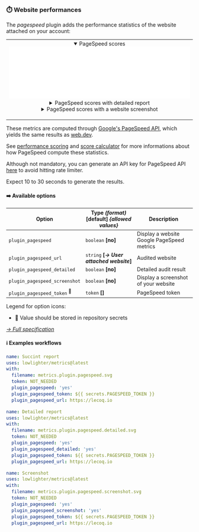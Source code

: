 
### ⏱️ Website performances

The *pagespeed* plugin adds the performance statistics of the website attached on your account:

<table>
  <td align="center">
    <details open><summary>PageSpeed scores</summary>
      <img src="https://github.com/lowlighter/lowlighter/blob/master/metrics.plugin.pagespeed.svg">
    </details>
    <details><summary>PageSpeed scores with detailed report</summary>
      <img src="https://github.com/lowlighter/lowlighter/blob/master/metrics.plugin.pagespeed.detailed.svg">
    </details>
    <details><summary>PageSpeed scores with a website screenshot</summary>
      <img src="https://github.com/lowlighter/lowlighter/blob/master/metrics.plugin.pagespeed.screenshot.svg">
    </details>
    <img width="900" height="1" alt="">
  </td>
</table>

These metrics are computed through [Google's PageSpeed API](https://developers.google.com/speed/docs/insights/v5/get-started), which yields the same results as [web.dev](https://web.dev).

See [performance scoring](https://web.dev/performance-scoring/) and [score calculator](https://googlechrome.github.io/lighthouse/scorecalc/) for more informations about how PageSpeed compute these statistics.

Although not mandatory, you can generate an API key for PageSpeed API [here](https://developers.google.com/speed/docs/insights/v5/get-started) to avoid hitting rate limiter.

Expect 10 to 30 seconds to generate the results.

#### ➡️ Available options

<!--options-->
| Option | Type *(format)* **[default]** *{allowed values}* | Description |
| ------ | -------------------------------- | ----------- |
| `plugin_pagespeed` | `boolean` **[no]** | Display a website Google PageSpeed metrics |
| `plugin_pagespeed_url` | `string` **[*→ User attached website*]** | Audited website |
| `plugin_pagespeed_detailed` | `boolean` **[no]** | Detailed audit result |
| `plugin_pagespeed_screenshot` | `boolean` **[no]** | Display a screenshot of your website |
| `plugin_pagespeed_token` <sup>🔐</sup> | `token` **[]** | PageSpeed token |


Legend for option icons:
* 🔐 Value should be stored in repository secrets
<!--/options-->

*[→ Full specification](metadata.yml)*

#### ℹ️ Examples workflows

<!--examples-->
```yaml
name: Succint report
uses: lowlighter/metrics@latest
with:
  filename: metrics.plugin.pagespeed.svg
  token: NOT_NEEDED
  plugin_pagespeed: 'yes'
  plugin_pagespeed_token: ${{ secrets.PAGESPEED_TOKEN }}
  plugin_pagespeed_url: https://lecoq.io

```
```yaml
name: Detailed report
uses: lowlighter/metrics@latest
with:
  filename: metrics.plugin.pagespeed.detailed.svg
  token: NOT_NEEDED
  plugin_pagespeed: 'yes'
  plugin_pagespeed_detailed: 'yes'
  plugin_pagespeed_token: ${{ secrets.PAGESPEED_TOKEN }}
  plugin_pagespeed_url: https://lecoq.io

```
```yaml
name: Screenshot
uses: lowlighter/metrics@latest
with:
  filename: metrics.plugin.pagespeed.screenshot.svg
  token: NOT_NEEDED
  plugin_pagespeed: 'yes'
  plugin_pagespeed_screenshot: 'yes'
  plugin_pagespeed_token: ${{ secrets.PAGESPEED_TOKEN }}
  plugin_pagespeed_url: https://lecoq.io

```
<!--/examples-->
